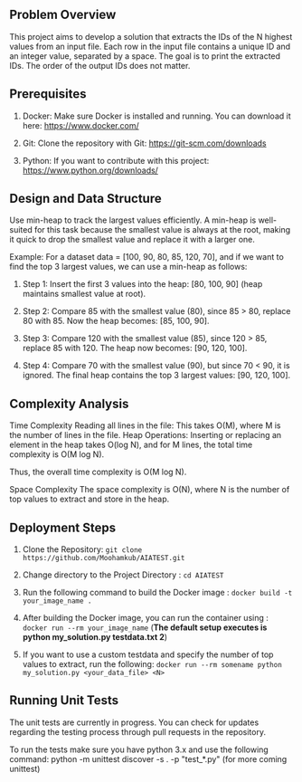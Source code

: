## Problem Overview
This project aims to develop a solution that extracts the IDs of the N highest values from an input file. Each row in the input file contains a unique ID and an integer value, separated by a space. The goal is to print the extracted IDs. The order of the output IDs does not matter.

## Prerequisites 
1. Docker:
Make sure Docker is installed and running. You can download it here: https://www.docker.com/

2. Git:
Clone the repository with Git: https://git-scm.com/downloads

3. Python:
If you want to contribute with this project: https://www.python.org/downloads/

## Design and Data Structure
Use min-heap to track the largest values efficiently. A min-heap is well-suited for this task because the smallest value is always at the root, making it quick to drop the smallest value and replace it with a larger one.

Example:
For a dataset data = [100, 90, 80, 85, 120, 70], and if we want to find the top 3 largest values, we can use a min-heap as follows:

1. Step 1: Insert the first 3 values into the heap: [80, 100, 90] (heap maintains smallest value at root).

2. Step 2: Compare 85 with the smallest value (80), since 85 > 80, replace 80 with 85. Now the heap becomes: [85, 100, 90].

3. Step 3: Compare 120 with the smallest value (85), since 120 > 85, replace 85 with 120. The heap now becomes: [90, 120, 100].

4. Step 4: Compare 70 with the smallest value (90), but since 70 < 90, it is ignored. The final heap contains the top 3 largest values: [90, 120, 100].

## Complexity Analysis
Time Complexity
Reading all lines in the file: This takes O(M), where M is the number of lines in the file.
Heap Operations: Inserting or replacing an element in the heap takes O(log N), and for M lines, the total time complexity is O(M log N).

Thus, the overall time complexity is O(M log N).

Space Complexity
The space complexity is O(N), where N is the number of top values to extract and store in the heap.

## Deployment Steps

1. Clone the Repository: `git clone https://github.com/Moohamkub/AIATEST.git`

2. Change directory to the Project Directory : `cd AIATEST`

3. Run the following command to build the Docker image : `docker build -t your_image_name .`

4. After building the Docker image, you can run the container using : `docker run --rm your_image_name` (**The default setup executes is python my_solution.py testdata.txt 2**)

5. If you want to use a custom testdata and specify the number of top values to extract, run the following: 
`docker run --rm somename python my_solution.py <your_data_file> <N>`

## Running Unit Tests
The unit tests are currently in progress. You can check for updates regarding the testing process through pull requests in the repository.

To run the tests make sure you have python 3.x and use the following command: python -m unittest discover -s . -p "test_*.py" (for more coming unittest)












